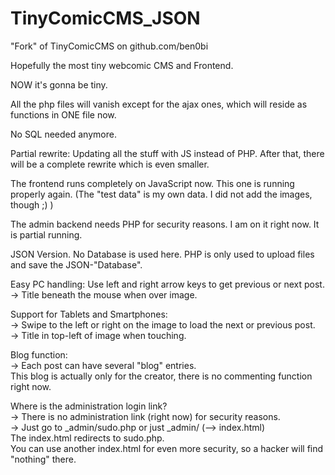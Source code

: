 # TinyComicCMS_JSON

"Fork" of TinyComicCMS on github.com/ben0bi

Hopefully the most tiny webcomic CMS and Frontend. 

NOW it's gonna be tiny.

All the php files will vanish except for the ajax ones,
which will reside as functions in ONE file now.

No SQL needed anymore.

Partial rewrite: Updating all the stuff with JS instead of PHP.
After that, there will be a complete rewrite which is even smaller.

The frontend runs completely on JavaScript now.
This one is running properly again.
(The "test data" is my own data. I did not add the images, though ;) )

The admin backend needs PHP for security reasons.
I am on it right now. It is partial running.

JSON Version. No Database is used here. PHP is only used to upload files and
save the JSON-"Database".

Easy PC handling: Use left and right arrow keys to get previous or next post.  
-> Title beneath the mouse when over image.

Support for Tablets and Smartphones:  
-> Swipe to the left or right on the image to load the next or previous post.  
-> Title in top-left of image when touching.  

Blog function:  
-> Each post can have several "blog" entries.  
This blog is actually only for the creator, there is no commenting function right now.

Where is the administration login link?    
-> There is no administration link (right now) for security reasons.    
-> Just go to _admin/sudo.php or just _admin/ (--> index.html)    
		The index.html redirects to sudo.php.    
		You can use another index.html for even more security, so a hacker will find "nothing" there.    
